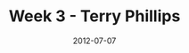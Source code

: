 ---
layout: message
category: message
series: "The Good Life"
title: "Week 3 - Terry Phillips"
date: 2012-07-07
message_id: 736
---